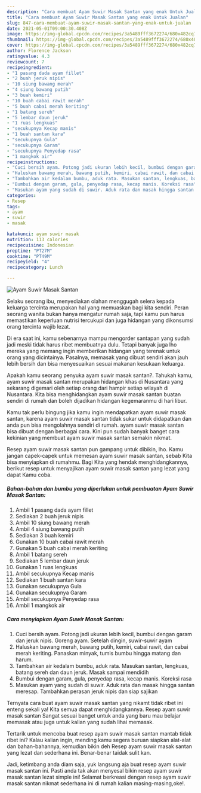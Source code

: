 ```yaml
---
description: "Cara membuat Ayam Suwir Masak Santan yang enak Untuk Jualan"
title: "Cara membuat Ayam Suwir Masak Santan yang enak Untuk Jualan"
slug: 847-cara-membuat-ayam-suwir-masak-santan-yang-enak-untuk-jualan
date: 2021-05-01T09:00:30.408Z
image: https://img-global.cpcdn.com/recipes/3a5489fff3672274/680x482cq70/ayam-suwir-masak-santan-foto-resep-utama.jpg
thumbnail: https://img-global.cpcdn.com/recipes/3a5489fff3672274/680x482cq70/ayam-suwir-masak-santan-foto-resep-utama.jpg
cover: https://img-global.cpcdn.com/recipes/3a5489fff3672274/680x482cq70/ayam-suwir-masak-santan-foto-resep-utama.jpg
author: Florence Jackson
ratingvalue: 4.3
reviewcount: 7
recipeingredient:
- "1 pasang dada ayam fillet"
- "2 buah jeruk nipis"
- "10 siung bawang merah"
- "4 siung bawang putih"
- "3 buah kemiri"
- "10 buah cabai rawit merah"
- "5 buah cabai merah keriting"
- "1 batang sereh"
- "5 lembar daun jeruk"
- "1 ruas lengkuas"
- "secukupnya Kecap manis"
- "1 buah santan kara"
- "secukupnya Gula"
- "secukupnya Garam"
- "secukupnya Penyedap rasa"
- "1 mangkok air"
recipeinstructions:
- "Cuci bersih ayam. Potong jadi ukuran lebih kecil, bumbui dengan garam dan jeruk nipis. Goreng ayam. Setelah dingin, suwir-suwir ayam"
- "Haluskan bawang merah, bawang putih, kemiri, cabai rawit, dan cabai merah keriting. Panaskan minyak, tumis bumbu hingga matang dan harum."
- "Tambahkan air kedalam bumbu, aduk rata. Masukan santan, lengkuas, batang sereh dan daun jeruk. Masak sampai mendidih"
- "Bumbui dengan garam, gula, penyedap rasa, kecap manis. Koreksi rasa"
- "Masukan ayam yang sudah di suwir. Aduk rata dan masak hingga santan meresap. Tambahkan perasan jeruk nipis dan siap sajikan"
categories:
- Resep
tags:
- ayam
- suwir
- masak

katakunci: ayam suwir masak 
nutrition: 113 calories
recipecuisine: Indonesian
preptime: "PT27M"
cooktime: "PT49M"
recipeyield: "4"
recipecategory: Lunch

---
```



![Ayam Suwir Masak Santan](https://img-global.cpcdn.com/recipes/3a5489fff3672274/680x482cq70/ayam-suwir-masak-santan-foto-resep-utama.jpg)

Selaku seorang ibu, menyediakan olahan menggugah selera kepada keluarga tercinta merupakan hal yang memuaskan bagi kita sendiri. Peran seorang  wanita bukan hanya mengatur rumah saja, tapi kamu pun harus memastikan keperluan nutrisi tercukupi dan juga hidangan yang dikonsumsi orang tercinta wajib lezat.

Di era  saat ini, kamu sebenarnya mampu mengorder santapan yang sudah jadi meski tidak harus ribet membuatnya dulu. Tetapi banyak juga lho mereka yang memang ingin memberikan hidangan yang terenak untuk orang yang dicintainya. Pasalnya, memasak yang dibuat sendiri akan jauh lebih bersih dan bisa menyesuaikan sesuai makanan kesukaan keluarga. 



Apakah kamu seorang penyuka ayam suwir masak santan?. Tahukah kamu, ayam suwir masak santan merupakan hidangan khas di Nusantara yang sekarang digemari oleh setiap orang dari hampir setiap wilayah di Nusantara. Kita bisa menghidangkan ayam suwir masak santan buatan sendiri di rumah dan boleh dijadikan hidangan kegemaranmu di hari libur.

Kamu tak perlu bingung jika kamu ingin mendapatkan ayam suwir masak santan, karena ayam suwir masak santan tidak sukar untuk didapatkan dan anda pun bisa mengolahnya sendiri di rumah. ayam suwir masak santan bisa dibuat dengan berbagai cara. Kini pun sudah banyak banget cara kekinian yang membuat ayam suwir masak santan semakin nikmat.

Resep ayam suwir masak santan pun gampang untuk dibikin, lho. Kamu jangan capek-capek untuk memesan ayam suwir masak santan, sebab Kita bisa menyiapkan di rumahmu. Bagi Kita yang hendak menghidangkannya, berikut resep untuk menyajikan ayam suwir masak santan yang lezat yang dapat Kamu coba.

<!--inarticleads1-->

##### Bahan-bahan dan bumbu yang diperlukan untuk pembuatan Ayam Suwir Masak Santan:

1. Ambil 1 pasang dada ayam fillet
1. Sediakan 2 buah jeruk nipis
1. Ambil 10 siung bawang merah
1. Ambil 4 siung bawang putih
1. Sediakan 3 buah kemiri
1. Gunakan 10 buah cabai rawit merah
1. Gunakan 5 buah cabai merah keriting
1. Ambil 1 batang sereh
1. Sediakan 5 lembar daun jeruk
1. Gunakan 1 ruas lengkuas
1. Ambil secukupnya Kecap manis
1. Sediakan 1 buah santan kara
1. Gunakan secukupnya Gula
1. Gunakan secukupnya Garam
1. Ambil secukupnya Penyedap rasa
1. Ambil 1 mangkok air




<!--inarticleads2-->

##### Cara menyiapkan Ayam Suwir Masak Santan:

1. Cuci bersih ayam. Potong jadi ukuran lebih kecil, bumbui dengan garam dan jeruk nipis. Goreng ayam. Setelah dingin, suwir-suwir ayam
1. Haluskan bawang merah, bawang putih, kemiri, cabai rawit, dan cabai merah keriting. Panaskan minyak, tumis bumbu hingga matang dan harum.
1. Tambahkan air kedalam bumbu, aduk rata. Masukan santan, lengkuas, batang sereh dan daun jeruk. Masak sampai mendidih
1. Bumbui dengan garam, gula, penyedap rasa, kecap manis. Koreksi rasa
1. Masukan ayam yang sudah di suwir. Aduk rata dan masak hingga santan meresap. Tambahkan perasan jeruk nipis dan siap sajikan




Ternyata cara buat ayam suwir masak santan yang nikamt tidak ribet ini enteng sekali ya! Kita semua dapat menghidangkannya. Resep ayam suwir masak santan Sangat sesuai banget untuk anda yang baru mau belajar memasak atau juga untuk kalian yang sudah lihai memasak.

Tertarik untuk mencoba buat resep ayam suwir masak santan mantab tidak ribet ini? Kalau kalian ingin, mending kamu segera buruan siapkan alat-alat dan bahan-bahannya, kemudian bikin deh Resep ayam suwir masak santan yang lezat dan sederhana ini. Benar-benar taidak sulit kan. 

Jadi, ketimbang anda diam saja, yuk langsung aja buat resep ayam suwir masak santan ini. Pasti anda tak akan menyesal bikin resep ayam suwir masak santan lezat simple ini! Selamat berkreasi dengan resep ayam suwir masak santan nikmat sederhana ini di rumah kalian masing-masing,oke!.

